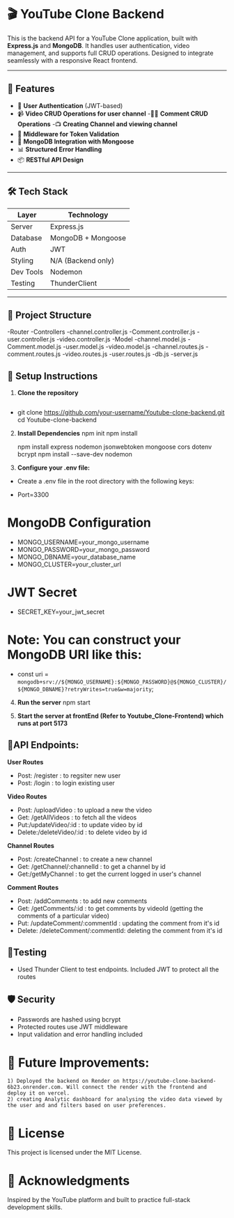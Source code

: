 # 🎬 YouTube Clone Backend

This is the backend API for a YouTube Clone application, built with **Express.js** and **MongoDB**. It handles user authentication, video management, and supports full CRUD operations. Designed to integrate seamlessly with a responsive React frontend.

---

## 🚀 Features

- 🔐 **User Authentication** (JWT-based)
- 📹 **Video CRUD Operations for user channel**
-🧑‍💬 **Comment CRUD Operations**
-📺 **Creating Channel and viewing channel**
- 🧠 **Middleware for Token Validation**
- 📁 **MongoDB Integration with Mongoose**
- 📊 **Structured Error Handling**
- 📦 **RESTful API Design**

---

## 🛠️ Tech Stack

| Layer        | Technology        |
|--------------|-------------------|
| Server       | Express.js        |
| Database     | MongoDB + Mongoose|
| Auth         | JWT               |
| Styling      | N/A (Backend only)|
| Dev Tools    |Nodemon            |
| Testing      |ThunderClient      |

---

## 📂 Project Structure

-Router
    -Controllers
        -channel.controller.js
        -Comment.controller.js
        -user.controller.js
        -video.controller.js
    -Model
        -channel.model.js
        -Comment.model.js
        -user.model.js
        -video.model.js
    -channel.routes.js
    -comment.routes.js
    -video.routes.js
    -user.routes.js
    -db.js
    -server.js

## 🔧 Setup Instructions

1. **Clone the repository**
   ```bash
-   git clone https://github.com/your-username/Youtube-clone-backend.git
   cd Youtube-clone-backend
   
2. **Install Dependencies**
    npm init
    npm install
    <!-- Install these dependencies -->
    npm install express nodemon jsonwebtoken mongoose cors dotenv bcrypt
    npm install --save-dev nodemon



3. **Configure your .env file:**    
-   Create a .env file in the root directory with the following keys:

-    Port=3300
# MongoDB Configuration
-    MONGO_USERNAME=your_mongo_username
-    MONGO_PASSWORD=your_mongo_password
-    MONGO_DBNAME=your_database_name
-    MONGO_CLUSTER=your_cluster_url

# JWT Secret
- SECRET_KEY=your_jwt_secret

# Note: You can construct your MongoDB URI like this:
- const uri = `mongodb+srv://${MONGO_USERNAME}:${MONGO_PASSWORD}@${MONGO_CLUSTER}/${MONGO_DBNAME}?retryWrites=true&w=majority`;
    
4. **Run the server**
    npm start

5. **Start the server at frontEnd (Refer to Youtube_Clone-Frontend) which runs at port 5173**


## 📡API Endpoints:
**User Routes**
- Post: /register : to regsiter new user
- Post: /login : to login existing user

**Video Routes**
- Post: /uploadVideo : to upload a new the video
- Get: /getAllVideos : to fetch all the videos
- Put:/updateVideo/:id : to update video by id
- Delete:/deleteVideo/:id : to delete video by id

**Channel Routes**
- Post: /createChannel : to create a new channel 
- Get: /getChannel/:channelId : to get a channel by id
- Get:/getMyChannel : to get the current logged in user's channel

**Comment Routes**
- Post: /addComments : to add new comments
- Get: /getComments/:id : to get comments by videoId (getting the comments of a particular video)
- Put: /updateComment/:commentId : updating the comment from it's id
- Delete: /deleteComment/:commentId: deleting the comment from it's id

## 🧪Testing
- Used Thunder Client to test endpoints. Included JWT to protect all the routes

## 🛡️ Security
- Passwords are hashed using bcrypt
- Protected routes use JWT middleware
- Input validation and error handling included


# 📌 Future Improvements:
    1) Deployed the backend on Render on https://youtube-clone-backend-6b23.onrender.com. Will connect the render with the frontend and deploy it on vercel.
    2) creating Analytic dashboard for analysing the video data viewed by the user and and filters based on user preferences.


#   📄 License
This project is licensed under the MIT License.

#   🙌 Acknowledgments
Inspired by the YouTube platform and built to practice full-stack development skills.
